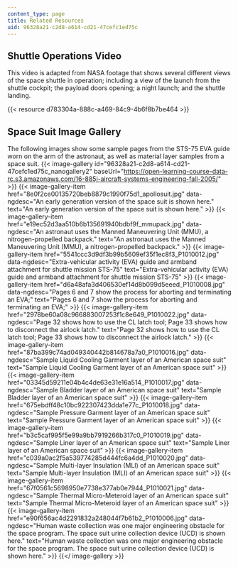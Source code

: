 ```yaml
---
content_type: page
title: Related Resources
uid: 96328a21-c2d8-a614-cd21-47cefc1ed75c
---
```


Shuttle Operations Video
------------------------

This video is adapted from NASA footage that shows several different views of the space shuttle in operation; including a view of the launch from the shuttle cockpit; the payload doors opening; a night launch; and the shuttle landing.

{{< resource d783304a-888c-a469-84c9-4b6f8b7be464 >}}

Space Suit Image Gallery
------------------------

The following images show some sample pages from the STS-75 EVA guide worn on the arm of the astronaut, as well as material layer samples from a space suit.
{{< image-gallery id="96328a21-c2d8-a614-cd21-47cefc1ed75c_nanogallery2" baseUrl="https://open-learning-course-data-rc.s3.amazonaws.com/16-885j-aircraft-systems-engineering-fall-2005/" >}}
{{< image-gallery-item href="8e0f2ce00135720beb8879c1990f75d1_apollosuit.jpg" data-ngdesc="An early generation version of the space suit is shown here." text="An early generation version of the space suit is shown here." >}}
{{< image-gallery-item href="e19ec52d3aa510b6b135691940bdbf9f_mmupack.jpg" data-ngdesc="An astronaut uses the Manned Maneuvering Unit (MMU), a nitrogen-propelled backpack." text="An astronaut uses the Manned Maneuvering Unit (MMU), a nitrogen-propelled backpack." >}}
{{< image-gallery-item href="5541ccc3d9df3b99b5609ef35f1ec8f3_P1010012.jpg" data-ngdesc="Extra-vehicular activity (EVA) guide and armband attachment for shuttle mission STS-75" text="Extra-vehicular activity (EVA) guide and armband attachment for shuttle mission STS-75" >}}
{{< image-gallery-item href="d6a48afa3d406530ef14d8b099d5eeed_P1010008.jpg" data-ngdesc="Pages 6 and 7 show the process for aborting and terminating an EVA;" text="Pages 6 and 7 show the process for aborting and terminating an EVA;" >}}
{{< image-gallery-item href="2978be60a08c966883007253f1c8e649_P1010022.jpg" data-ngdesc="Page 32 shows how to use the CL latch tool; Page 33 shows how to disconnect the airlock latch." text="Page 32 shows how to use the CL latch tool; Page 33 shows how to disconnect the airlock latch." >}}
{{< image-gallery-item href="87ba399c74ad049340442b814678a7a0_P1010016.jpg" data-ngdesc="Sample Liquid Cooling Garment layer of an American space suit" text="Sample Liquid Cooling Garment layer of an American space suit" >}}
{{< image-gallery-item href="03345d59211e04b4c4de63e31e16a514_P1010017.jpg" data-ngdesc="Sample Bladder layer of an American space suit" text="Sample Bladder layer of an American space suit" >}}
{{< image-gallery-item href="675ebdff48c10bc922307423dda1e77c_P1010018.jpg" data-ngdesc="Sample Pressure Garment layer of an American space suit" text="Sample Pressure Garment layer of an American space suit" >}}
{{< image-gallery-item href="b3c5caf995f5e99a9bb7919266b317c0_P1010019.jpg" data-ngdesc="Sample Liner layer of an American space suit" text="Sample Liner layer of an American space suit" >}}
{{< image-gallery-item href="c039a0ac2f5a539774285d444fc6a4dd_P1010020.jpg" data-ngdesc="Sample Multi-layer Insulation (MLI) of an American space suit" text="Sample Multi-layer Insulation (MLI) of an American space suit" >}}
{{< image-gallery-item href="67f0561c5698950e7738e377ab0e7944_P1010021.jpg" data-ngdesc="Sample Thermal Micro-Meteroid layer of an American space suit" text="Sample Thermal Micro-Meteroid layer of an American space suit" >}}
{{< image-gallery-item href="e90f656ac4d2291832a248044f7b61b2_P1010006.jpg" data-ngdesc="Human waste collection was one major engineering obstacle for the space program. The space suit urine collection device (UCD) is shown here." text="Human waste collection was one major engineering obstacle for the space program. The space suit urine collection device (UCD) is shown here." >}}
{{</ image-gallery >}}